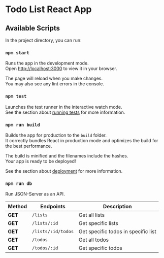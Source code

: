 # Todo List React App

## Available Scripts

In the project directory, you can run:

### `npm start`

Runs the app in the development mode.\
Open [http://localhost:3000](http://localhost:3000) to view it in your browser.

The page will reload when you make changes.\
You may also see any lint errors in the console.

### `npm test`

Launches the test runner in the interactive watch mode.\
See the section about [running tests](https://facebook.github.io/create-react-app/docs/running-tests) for more information.

### `npm run build`

Builds the app for production to the `build` folder.\
It correctly bundles React in production mode and optimizes the build for the best performance.

The build is minified and the filenames include the hashes.\
Your app is ready to be deployed!

See the section about [deployment](https://facebook.github.io/create-react-app/docs/deployment) for more information.

### `npm run db`

Run JSON-Server as an API.

| Method  | Endpoints          | Description                         |
| ------- | ------------------ | ----------------------------------- |
| **GET** | `/lists`           | Get all lists                       |
| **GET** | `/lists/:id`       | Get specific lists                  |
| **GET** | `/lists/:id/todos` | Get specific todos in specific list |
| **GET** | `/todos`           | Get all todos                       |
| **GET** | `/todos/:id`       | Get specific todos                  |
